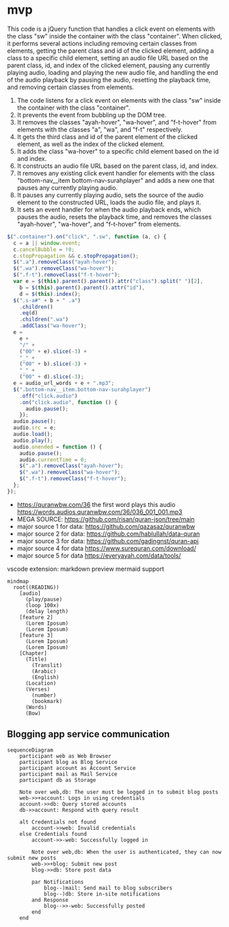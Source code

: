 # mvp

This code is a jQuery function that handles a click event on elements with the class "sw" inside the container with the class "container". When clicked, it performs several actions including removing certain classes from elements, getting the parent class and id of the clicked element, adding a class to a specific child element, setting an audio file URL based on the parent class, id, and index of the clicked element, pausing any currently playing audio, loading and playing the new audio file, and handling the end of the audio playback by pausing the audio, resetting the playback time, and removing certain classes from elements. 
 
1. The code listens for a click event on elements with the class "sw" inside the container with the class "container". 
2. It prevents the event from bubbling up the DOM tree. 
3. It removes the classes "ayah-hover", "wa-hover", and "f-t-hover" from elements with the classes "a", "wa", and "f-t" respectively. 
4. It gets the third class and id of the parent element of the clicked element, as well as the index of the clicked element. 
5. It adds the class "wa-hover" to a specific child element based on the id and index. 
6. It constructs an audio file URL based on the parent class, id, and index. 
7. It removes any existing click event handler for elements with the class "bottom-nav__item bottom-nav-surahplayer" and adds a new one that pauses any currently playing audio. 
8. It pauses any currently playing audio, sets the source of the audio element to the constructed URL, loads the audio file, and plays it. 
9. It sets an event handler for when the audio playback ends, which pauses the audio, resets the playback time, and removes the classes "ayah-hover", "wa-hover", and "f-t-hover" from elements.

```js
$(".container").on("click", ".sw", function (a, c) {
  c = a || window.event;
  c.cancelBubble = !0;
  c.stopPropagation && c.stopPropagation();
  $(".a").removeClass("ayah-hover");
  $(".wa").removeClass("wa-hover");
  $(".f-t").removeClass("f-t-hover");
  var e = $(this).parent().parent().attr("class").split(" ")[2],
    b = $(this).parent().parent().attr("id"),
    d = $(this).index();
  $(".s-a#" + b + " .a")
    .children()
    .eq(d)
    .children(".wa")
    .addClass("wa-hover");
  e =
    e +
    "/" +
    ("00" + e).slice(-3) +
    "_" +
    ("00" + b).slice(-3) +
    "_" +
    ("00" + d).slice(-3);
  e = audio_url_words + e + ".mp3";
  $(".bottom-nav__item.bottom-nav-surahplayer")
    .off("click.audio")
    .on("click.audio", function () {
      audio.pause();
    });
  audio.pause();
  audio.src = e;
  audio.load();
  audio.play();
  audio.onended = function () {
    audio.pause();
    audio.currentTime = 0;
    $(".a").removeClass("ayah-hover");
    $(".wa").removeClass("wa-hover");
    $(".f-t").removeClass("f-t-hover");
  };
});
```
- https://quranwbw.com/36 the first word plays this audio https://words.audios.quranwbw.com/36/036_001_001.mp3
- MEGA SOURCE: https://github.com/risan/quran-json/tree/main
- major source 1 for data: https://github.com/qazasaz/quranwbw
- major source 2 for data: https://github.com/hablullah/data-quran
- major source 3 for data: https://github.com/gadingnst/quran-api
- major source 4 for data https://www.surequran.com/download/
- major source 5 for data https://everyayah.com/data/tools/

vscode extension: markdown preview mermaid support
```mermaid
mindmap
  root((READING))
    [audio]
      (play/pause)
      (loop 100x)
      (delay length)
    [feature 2]
      (Lorem Iposum)
      (Lorem Iposum)
    [feature 3]
      (Lorem Iposum)
      (Lorem Iposum)
    [Chapter]
      (Title)
        (Translit)
        (Arabic)
        (English)
      (Location)
      (Verses)
        (number)
        (bookmark)
      (Words)
      (Bow)
```

## Blogging app service communication
```mermaid
sequenceDiagram
    participant web as Web Browser
    participant blog as Blog Service
    participant account as Account Service
    participant mail as Mail Service
    participant db as Storage

    Note over web,db: The user must be logged in to submit blog posts
    web->>+account: Logs in using credentials
    account->>db: Query stored accounts
    db->>account: Respond with query result

    alt Credentials not found
        account->>web: Invalid credentials
    else Credentials found
        account->>-web: Successfully logged in

        Note over web,db: When the user is authenticated, they can now submit new posts
        web->>+blog: Submit new post
        blog->>db: Store post data

        par Notifications
            blog--)mail: Send mail to blog subscribers
            blog--)db: Store in-site notifications
        and Response
            blog-->>-web: Successfully posted
        end
    end
```